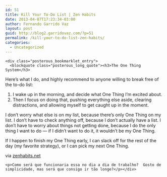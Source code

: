 ```yaml
---
id: 51
title: Kill Your To-Do List | Zen Habits
date: 2013-04-07T17:23:34-03:00
author: Fernando Garrido Vaz
layout: post
guid: http://blog2.garridovaz.com/?p=51
permalink: /kill-your-to-do-list-zen-habits/
categories:
  - Uncategorized
---
```

<!--:en-->

    <div class="posterous_bookmarklet_entry">
      <blockquote class="posterous_long_quote"><h3>The One Thing System</h3>
    

Here’s what I do, and highly recommend to anyone willing to break free of the to-do list:

  1. I wake up in the morning, and decide what One Thing I’m excited about.
  2. Then I focus on doing that, pushing everything else aside, clearing distractions, and allowing myself to get caught up in the moment.

I don’t worry what else is on my list, because there’s only One Thing on my list. I don’t have to check anything off, because I don’t actually have a list. I don’t have to worry about things not getting done, because I do the only thing I want to do — if I didn’t want to do it, it wouldn’t be my One Thing.

If I happen to finish my One Thing early, I can slack off for the rest of the day (my favorite strategy), or I can pick my next One Thing.</blockquote> 

<div class="posterous_quote_citation">
  via <a href="http://zenhabits.net/kill-your-to-do-list/">zenhabits.net</a>
</div>

    <p>Como será que funcionaria essa no dia a dia de trabalho?  Gosto de simplicidade, mas será que consigo ir tão longe?</p></div>
    

<!--:-->